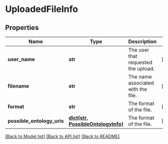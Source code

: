 # UploadedFileInfo

## Properties
Name | Type | Description | Notes
------------ | ------------- | ------------- | -------------
**user_name** | **str** | The user that requested the upload. | [optional] 
**filename** | **str** | The name associated with the file. | [optional] 
**format** | **str** | The format of the file. | [optional] 
**possible_ontology_uris** | [**dict(str, PossibleOntologyInfo)**](PossibleOntologyInfo.md) | The format of the file. | [optional] 

[[Back to Model list]](../README.md#documentation-for-models) [[Back to API list]](../README.md#documentation-for-api-endpoints) [[Back to README]](../README.md)


